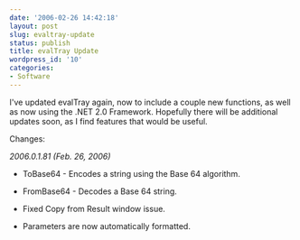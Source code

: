 ```yaml
---
date: '2006-02-26 14:42:18'
layout: post
slug: evaltray-update
status: publish
title: evalTray Update
wordpress_id: '10'
categories:
- Software
---
```


I've updated evalTray again, now to include a couple new functions, as well as now using the .NET 2.0 Framework. Hopefully there will be additional updates soon, as I find features that would be useful.

Changes:

_2006.0.1.81 (Feb. 26, 2006)_



	
  * ToBase64 - Encodes a string using the Base 64 algorithm.

	
  * FromBase64 - Decodes a Base 64 string.

	
  * Fixed Copy from Result window issue.

	
  * Parameters are now automatically formatted.


